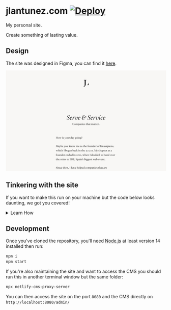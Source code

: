 # jlantunez.com [![Deploy](https://github.com/jlantunez/jlantunez.com/actions/workflows/build.yml/badge.svg)](https://github.com/jlantunez/jlantunez.com/actions/workflows/build.yml)

My personal site.

Create something of lasting value.

## Design

The site was designed in Figma, you can find it [here](https://www.figma.com/community/file/1033036370132034796).

![Welcome screen](/instructions/welcome.jpeg)

## Tinkering with the site

If you want to make this run on your machine but the code below looks daunting, we got you covered!

<details>
  <summary>Learn How</summary>

### Step 1
You'll need [Node.js](https://nodejs.org/en/). Hop on that website and choose the version that says LTS and install it.

### Step 2
Then you'll need to download the repo:

![downloading the repo](/instructions/instructions-download.gif)

### Step 3
Once you got it downloaded you'll see a ZIP file which you now need to uncompress. This _just works_ on a Mac but you might need something like WinRar on a Windows machine:

![expanding the repo](/instructions/instructions-expand.gif)

### Step 4
Now that's expanded, we need to access it via the command line. Open your terminal and write `cd` and an space and drag the folder directly to it. Then run `npm i`:

![installing the repo](/instructions/instructions-install.gif)

### Step 5
It might take some minutes to get it finished but once it's done, we're fairly close! Just run `npm start` and a browser window will soon open.

![starting the repo](/instructions/instructions-start.gif)

### Voilà!
Great! Now any changes that you make on the files will reflect on the browser automatically.

</details>

## Development

Once you've cloned the repository, you'll need [Node.js](https://nodejs.org/en/) at least version 14 installed then run:

````bash
npm i
npm start
````

If you're also maintaining the site and want to access the CMS you should run this in another terminal window but the same folder:

````bash
npx netlify-cms-proxy-server
````

You can then access the site on the port `8080` and the CMS directly on `http://localhost:8080/admin/`
